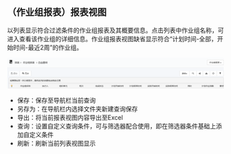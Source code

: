 ## （作业组报表）报表视图
以列表显示符合过滤条件的作业组报表及其概要信息。点击列表中作业组名称，可进入查看该作业组的详细信息。作业组报表视图缺省显示符合“计划时间-全部，开始时间-最近2周”的作业组。

![](./images/报表视图1.png)

* 保存：保存至导航栏当前查询
* 另存为：在导航栏内选择文件夹新建查询保存
* 导出：将当前报表视图内容导出至Excel
* 查询：设置自定义查询条件，可与筛选器配合使用，即在筛选器条件基础上添加自定义条件
* 刷新：刷新当前列表视图显示